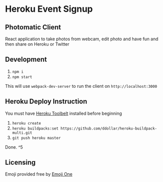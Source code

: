 # Heroku Event Signup

## Photomatic Client

React application to take photos from webcam, edit photo and have fun and then share on Heroku or Twitter

## Development

1. `npm i`
1. `npm start`

This will use `webpack-dev-server` to run the client on `http://localhost:3000`

## Heroku Deploy Instruction

You must have [Heroku Toolbelt](https://toolbelt.heroku.com/) installed before beginning

1. `heroku create`
1. `heroku buildpacks:set https://github.com/ddollar/heroku-buildpack-multi.git`
1. `git push heroku master`

Done. ^5

## Licensing

Emoji provided free by [Emoji One](http://emojione.com)

